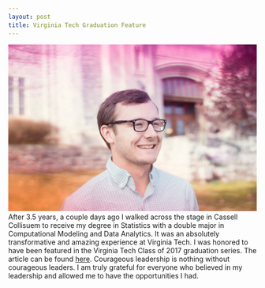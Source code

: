 ```yaml
---
layout: post
title: Virginia Tech Graduation Feature
---
```

[![Courtesy: Virginia Tech](/images/dsaheadshot.jpg)](https://vtnews.vt.edu/articles/2017/12/121417-dsa-ginthergradprofile.html)
After 3.5 years, a couple days ago I walked across the stage in Cassell Collisuem to receive my degree in Statistics with a double major in Computational Modeling and Data Analytics. It was an absolutely transformative and amazing experience at Virginia Tech. I was honored to have been featured in the Virginia Tech Class of 2017 graduation series. The article can be found [here](https://vtnews.vt.edu/articles/2017/12/121417-dsa-ginthergradprofile.html). Courageous leadership is nothing without courageous leaders. I am truly grateful for everyone who believed in my leadership and allowed me to have the opportunities I had.
